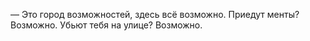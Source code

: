 
— Это город возможностей, здесь всё возможно. Приедут менты? Возможно. Убьют тебя на улице? Возможно.